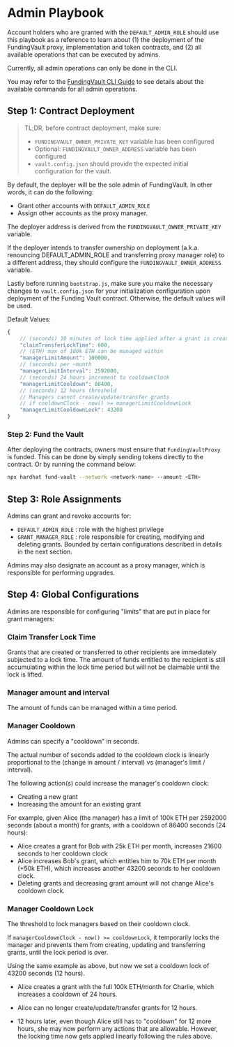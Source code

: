 # Admin Playbook

Account holders who are granted with the `DEFAULT_ADMIN_ROLE` should use this playbook as a reference to learn about (1) the deployment of the FundingVault proxy, implementation and token contracts, and (2) all available operations that can be executed by admins.

Currently, all admin operations can only be done in the CLI.

You may refer to the [FundingVault CLI Guide](../fundingvault/README.md) to see details about the available commands for all admin operations.

## Step 1: Contract Deployment

> TL;DR, before contract deployment, make sure:
> 
> - `FUNDINGVAULT_OWNER_PRIVATE_KEY` variable has been configured
> - Optional: `FUNDINGVAULT_OWNER_ADDRESS` variable has been configured
> - `vault.config.json` should provide the expected initial configuration for the vault.

By default, the deployer will be the sole admin of FundingVault. In other words, it can do the following:
- Grant other accounts with `DEFAULT_ADMIN_ROLE`
- Assign other accounts as the proxy manager.

The deployer address is derived from the `FUNDINGVAULT_OWNER_PRIVATE_KEY` variable.

If the deployer intends to transfer ownership on deployment (a.k.a. renouncing DEFAULT_ADMIN_ROLE and transferring proxy manager role) to a different address, they should configure the `FUNDINGVAULT_OWNER_ADDRESS` variable.

Lastly before running `bootstrap.js`, make sure you make the necessary changes to `vault.config.json` for your initialization configuration upon deployment of the Funding Vault contract. Otherwise, the default values will be used.

Default Values:
```javascript
{   
    // (seconds) 10 minutes of lock time applied after a grant is created or transferred
    "claimTransferLockTime": 600,
    // (ETH) max of 100k ETH can be managed within
    "managerLimitAmount": 100000,
    // (seconds) per ~month
    "managerLimitInterval": 2592000,
    // (seconds) 24 hours increment to cooldownClock
    "managerLimitCooldown": 86400,
    // (seconds) 12 hours threshold
    // Managers cannot create/update/transfer grants 
    // if cooldownClock - now() >= managerLimitCooldownLock
    "managerLimitCooldownLock": 43200
}
```

### Step 2: Fund the Vault

After deploying the contracts, owners must ensure that `FundingVaultProxy` is funded. This can be done by simply sending tokens directly to the contract. Or by running the command below:

```bash
npx hardhat fund-vault --network <network-name> --amount <ETH>
```

## Step 3: Role Assignments

Admins can grant and revoke accounts for:
- `DEFAULT_ADMIN_ROLE` : role with the highest privilege
- `GRANT_MANAGER_ROLE` : role responsible for creating, modifying and deleting grants. Bounded by certain configurations described in details in the next section.

Admins may also designate an account as a proxy manager, which is responsible for performing upgrades.

## Step 4: Global Configurations

Admins are responsible for configuring "limits" that are put in place for grant managers:

### Claim Transfer Lock Time

Grants that are created or transferred to other recipients are immediately subjected to a lock time. The amount of funds entitled to the recipient is still accumulating within the lock time period but will not be claimable until the lock is lifted.

### Manager amount and interval

The amount of funds can be managed within a time period.

### Manager Cooldown

Admins can specify a "cooldown" in seconds.

The actual number of seconds added to the cooldown clock is linearly proportional to the (change in amount / interval) vs (manager's limit / interval).

The following action(s) could increase the manager's cooldown clock:

- Creating a new grant
- Increasing the amount for an existing grant

For example, given Alice (the manager) has a limit of 100k ETH per 2592000 seconds (about a month) for grants, with a cooldown of 86400 seconds (24 hours):

- Alice creates a grant for Bob with 25k ETH per month, increases 21600 seconds to her cooldown clock
- Alice increases Bob's grant, which entitles him to 70k ETH per month (+50k ETH), which increases another 43200 seconds to her cooldown clock.
- Deleting grants and decreasing grant amount will not change Alice's cooldown clock.

### Manager Cooldown Lock

The threshold to lock managers based on their cooldown clock.

If `managerCooldownClock - now() >= cooldownLock`, it temporarily locks the manager and prevents them from creating, updating and transferring grants, until the lock period is over.

Using the same example as above, but now we set a cooldown lock of 43200 seconds (12 hours).

- Alice creates a grant with the full 100k ETH/month for Charlie, which increases a cooldown of 24 hours.

- Alice can no longer create/update/transfer grants for 12 hours.

- 12 hours later, even though Alice still has to "cooldown" for 12 more hours, she may now perform any actions that are allowable. However, the locking time now gets applied linearly following the rules above.